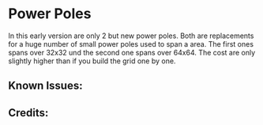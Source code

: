 Power Poles
====================

In this early version are only 2 but new power poles. Both are replacements for a huge number of small power poles used to span a area. The first ones spans over 32x32 und the second one spans over 64x64. The cost are only slightly higher than if you build the grid one by one.

Known Issues:
------------
 
Credits:
------------

